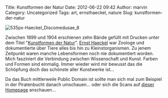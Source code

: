 Title: Kunstformen der Natur
Date: 2012-06-22 09:42
Author: marvin
Category: Uncategorized
Tags: art, ernsthaeckel, nature
Slug: kunstformen-der-natur

![535px-Haeckel_Discomedusae_8]({filename}/images/535px-Haeckel_Discomedusae_8.jpg)

Zwischen 1899 und 1904 erschienen zehn Bände gefüllt mit Drucken unter
dem Titel "[Kunstformen der
Natur](http://de.wikipedia.org/wiki/Kunstformen_der_Natur)". [Ernst
Haeckel](http://de.wikipedia.org/wiki/Ernst_Haeckel) war Zoologe und
dokumentierte über Tiere alles bis hin zu Kleinstorganismen. Zu jenem
Zeitpunkt waren manche Lebensformen noch nie dokumentiert worden. Mich
fasziniert die Verbindung zwischen Wissenschaft und Kunst. Farben und
Formen sind einmalig. Immer wieder wird mir bewusst das die Schöpfung
doch das schönste aller Kunstwerke ist...

Da das Buch mittlerweile Public Domain ist sollte man sich mal zum
Beispiel in der Piratenbucht danach umschauen... oder sich die Scans auf
[dieser
Homepage](http://caliban.mpipz.mpg.de/haeckel/kunstformen/index.html)
anschauen...

